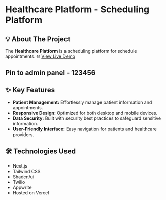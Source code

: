 # Healthcare Platform - Scheduling Platform

## 💡 About The Project

The **Healthcare Platform** is a scheduling platform for schedule appointments. 
🌐 [View Live Demo](https://healthcare-platform-fawn.vercel.app/)

## Pin to admin panel - 123456

## ✨ Key Features

- **Patient Management:** Effortlessly manage patient information and appointments.
- **Responsive Design:** Optimized for both desktop and mobile devices.
- **Data Security:** Built with security best practices to safeguard sensitive information.
- **User-Friendly Interface:** Easy navigation for patients and healthcare providers.

## 🛠️ Technologies Used

- Next.js
- Tailwind CSS
- Shadcn/ui
- Twilio
- Appwrite
- Hosted on Vercel
